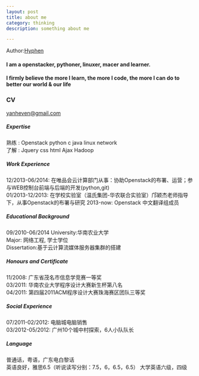 ```yaml
---
layout: post
title: about me
category: thinking
description: something about me

---
```


Author:[Hyphen](http://weibo.com/344736086)



#### I am a openstacker, pythoner, linuxer, macer and learner.





#### I firmly believe the more I learn, the more I code, the more I can do to better our world & our life


### CV

yanheven@gmail.com                                                                             

##### Expertise 	
熟练 : Openstack python c java linux network	
了解 : Jquery css html Ajax Hadoop 

##### Work Experience		
12/2013-06/2014: 在唯品会云计算部门从事：协助Openstack的布署、运营；参与WEB控制台前端与后端的开发(python,git)		
01/2013-12/2013: 在学校实验室（温氏集团-华农联合实验室）邝颖杰老师指导下，从事Openstack的布署与研究
2013-now: Openstack 中文翻译组成员

##### Educational Background		
09/2010-06/2014 University:华南农业大学	
				 Major: 网络工程, 学士学位	
                Dissertation:基于云计算流媒体服务器集群的搭建


##### Honours and Certificate			
11/2008: 广东省茂名市信息学竞赛一等奖		
03/2011: 华南农业大学程序设计大赛新生杯第八名		
04/2011: 第四届2011ACM程序设计大赛珠海赛区团队三等奖

##### Social Experience		
07/2011-02/2012: 电脑城电脑销售		
03/2012-05/2012: 广州10个城中村探索，6人小队队长	

##### Language		
普通话，粤语，广东电白黎话		
英语良好，雅思6.5（听说读写分别：7.5，6，6.5，6.5）
大学英语六级，四级

